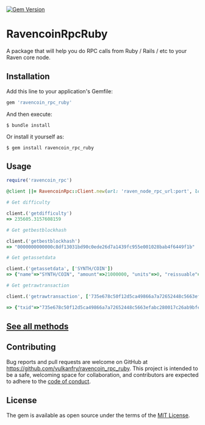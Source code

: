 [![Gem Version](https://badge.fury.io/rb/ravencoin_rpc_ruby.svg)](https://badge.fury.io/rb/ravencoin_rpc_ruby)

# RavencoinRpcRuby

A package that will help you do RPC calls from Ruby / Rails / etc to your Raven core node.

## Installation

Add this line to your application's Gemfile:

```ruby
gem 'ravencoin_rpc_ruby'
```

And then execute:

    $ bundle install

Or install it yourself as:

    $ gem install ravencoin_rpc_ruby

## Usage

```ruby
require('ravencoin_rpc')

@client ||= RavencoinRpc::Client.new(url: 'raven_node_rpc_url:port', login: 'login', password: 'password')

# Get difficulty

client.('getdifficulty')
=> 235605.3157608159

# Get getbestblockhash

client.('getbestblockhash')
=> "0000000000000c8df13031bd90c0ede26d7a1439fc955e001028bab4f6449f1b"

# Get getassetdata

client.('getassetdata', ['SYNTH/COIN'])
=> {"name"=>"SYNTH/COIN", "amount"=>21000000, "units"=>0, "reissuable"=>1, "has_ipfs"=>1, "ipfs_hash"=>"QmQNeN1mNWFJXg37Vq48CkVhLsva84uHYBkBdCA7ELEaYv"}

# Get getrawtransaction

client.('getrawtransaction', ['735e678c50f12d5ca49866a7a72652448c5663efabc280017c26ab9bfedff190', true])

=> {"txid"=>"735e678c50f12d5ca49866a7a72652448c5663efabc280017c26ab9bfedff190", "hash"=>"26bde081606193f60ef2ecbdc12c6178e509359f6587bd1d0c73698dd9632feb", "version"=>1, "size"=>186, "vsize"=>159, "locktime"=>0, "vin"=>[{"coinbase"=>"03211626002f666c79706f6f6c2e6f72672f", "sequence"=>4294967295}], "vout"=>[{"value"=>2500.01569097, "n"=>0, "scriptPubKey"=>{"asm"=>"OP_DUP OP_HASH160 cb6d3fedc3b50d5936a36601710c6008ff783fd1 OP_EQUALVERIFY OP_CHECKSIG", "hex"=>"76a914cb6d3fedc3b50d5936a36601710c6008ff783fd188ac", "reqSigs"=>1, "type"=>"pubkeyhash", "addresses"=>["RTpp8G7Y5f9HZ1iGNz1gtbWazwnHvoHCxK"]}, "valueSat"=>250001569097}, {"value"=>0.0, "n"=>1, "scriptPubKey"=>{"asm"=>"OP_RETURN aa21a9ede7b473ed902c0f0dbf40ad15b44415efd01b33031c9aa3ad22a7270300a5b614", "hex"=>"6a24aa21a9ede7b473ed902c0f0dbf40ad15b44415efd01b33031c9aa3ad22a7270300a5b614", "type"=>"nulldata"}, "valueSat"=>0}], "hex"=>"010000000001010000000000000000000000000000000000000000000000000000000000000000ffffffff1203211626002f666c79706f6f6c2e6f72672fffffffff02493541353a0000001976a914cb6d3fedc3b50d5936a36601710c6008ff783fd188ac0000000000000000266a24aa21a9ede7b473ed902c0f0dbf40ad15b44415efd01b33031c9aa3ad22a7270300a5b6140120000000000000000000000000000000000000000000000000000000000000000000000000", "blockhash"=>"00000000000041dbecb93a3a577816dce9321053f75429a9497d5003677af7eb", "height"=>2496033, "confirmations"=>2, "time"=>1665821398, "blocktime"=>1665821398}
```

## [See all methods](ravencoin_methods.md)



## Contributing

Bug reports and pull requests are welcome on GitHub at https://github.com/vulkanfry/ravencoin_rpc_ruby. This project is intended to be a safe, welcoming space for collaboration, and contributors are expected to adhere to the [code of conduct](https://github.com/vulkanfry/ravencoin_rpc_ruby/blob/master/CODE_OF_CONDUCT.md).


## License

The gem is available as open source under the terms of the [MIT License](https://opensource.org/licenses/MIT).
